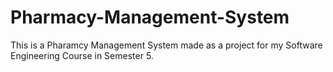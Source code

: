 # Pharmacy-Management-System

This is a Pharamcy Management System made as a project for my Software Engineering Course in Semester 5.
